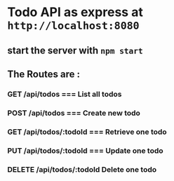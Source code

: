 # Todo API as express at `http://localhost:8080`

## start the server with `npm start`

## The Routes are :

### GET /api/todos === List all todos

### POST /api/todos === Create new todo

### GET /api/todos/:todoId === Retrieve one todo

### PUT /api/todos/:todoId === Update one todo

### DELETE /api/todos/:todoId Delete one todo
